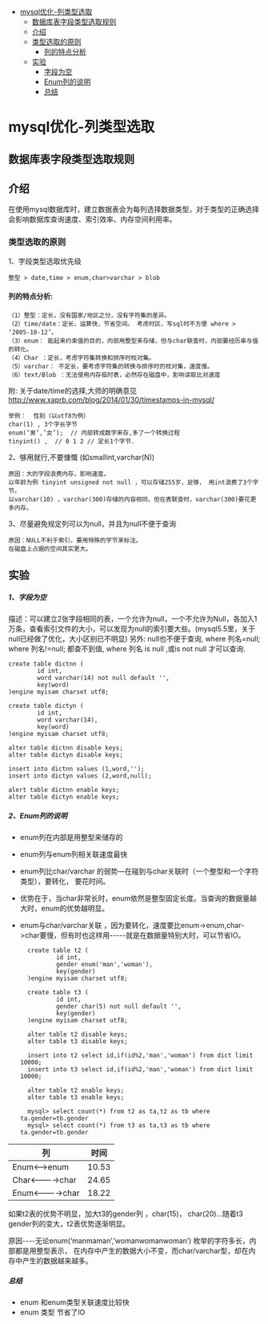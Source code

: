 <!-- MarkdownTOC -->
- [mysql优化-列类型选取](#mysql优化-列类型选取)
    - [数据库表字段类型选取规则](#数据库表字段类型选取规则)
    - [介绍](#介绍)
    - [类型选取的原则](#类型选取的原则)
        - [列的特点分析](#列的特点分析)
    - [实验](#实验)
        - [字段为空](#1、字段为空)
        - [Enum列的说明](#2、Enum列的说明)
        - [总结](#总结)
<!-- /MarkdownTOC -->
# mysql优化-列类型选取
## 数据库表字段类型选取规则
## 介绍
在使用mysql数据库时，建立数据表会为每列选择数据类型，对于类型的正确选择会影响数据库查询速度、索引效率、内存空间利用率。

### 类型选取的原则
1、字段类型选取优先级

	整型 > date,time > enum,char>varchar > blob
#### 列的特点分析:
    （1）整型：定长，没有国家/地区之分，没有字符集的差异。
    （2）time/date：定长，运算快，节省空间。 考虑时区，写sql时不方便 where > ‘2005-10-12’。
    （3）enum： 能起来约束值的目的，内部用整型来存储，但与char联查时，内部要经历串与值的转化。
    （4）Char ：定长，考虑字符集转换和排序时校对集。
    （5）varchar： 不定长，要考虑字符集的转换与排序时的校对集，速度慢。
    （6）text/Blob ：无法使用内存临时表，必然存在磁盘中，影响读取比对速度

附: 关于date/time的选择,大师的明确意见
http://www.xaprb.com/blog/2014/01/30/timestamps-in-mysql/

	举例：  性别（以utf8为例）
	char(1) , 3个字长字节
	enum(‘男’,’女’);  // 内部转成数字来存,多了一个转换过程
	tinyint() ,  // 0 1 2 // 定长1个字节.

2、够用就行,不要慷慨 (如smallint,varchar(N))

	原因：大的字段浪费内存，影响速度。
	以年龄为例 tinyint unsigned not null ，可以存储255岁，足够， 用int浪费了3个字节。
	以varchar(10) ，varchar(300)存储的内容相同，但在表联查时，varchar(300)要花更多内存。

3、尽量避免规定列可以为null，并且为null不便于查询

	原因：NULL不利于索引，要用特殊的字节来标注。
	在磁盘上占据的空间其实更大。
## 实验
##### 1、字段为空
描述：可以建立2张字段相同的表，一个允许为null，一个不允许为Null，各加入1万条，查看索引文件的大小，可以发现为null的索引要大些。(mysql5.5里，关于null已经做了优化，大小区别已不明显)
另外: null也不便于查询,
where 列名=null;
where 列名!=null; 都查不到值,
where 列名 is null ,或is not null 才可以查询.

    create table dictnn (
            id int,
            word varchar(14) not null default '',
            key(word)
    )engine myisam charset utf8;

    create table dictyn (
            id int,
            word varchar(14),
            key(word)
    )engine myisam charset utf8;

    alter table dictnn disable keys;
    alter table dictyn disable keys;

    insert into dictnn values (1,word,'');
    insert into dictyn values (2,word,null);
    
    alert table dictnn enable keys;
    alter table dictyn enable keys;

##### 2、Enum列的说明
- enum列在内部是用整型来储存的
- enum列与enum列相关联速度最快
- enum列比char/varchar 的弱势—在碰到与char关联时（一个整型和一个字符类型），要转化， 要花时间。
- 优势在于，当char非常长时，enum依然是整型固定长度。当查询的数据量越大时，enum的优势越明显。
- enum与char/varchar关联 ，因为要转化，速度要比enum->enum,char->char要慢，但有时也这样用-----就是在数据量特别大时，可以节省IO。

        create table t2 (
                id int,
                gender enum('man','woman'),
                key(gender)
        )engine myisam charset utf8;
        
        create table t3 (
                id int,
                gender char(5) not null default '',
                key(gender)
        )engine myisam charset utf8;
        
        alter table t2 disable keys;
        alter table t3 disable keys;
        
        insert into t2 select id,if(id%2,'man','woman') from dict limit 10000;
        insert into t3 select id,if(id%2,'man','woman') from dict limit 10000;
        
        alter table t2 enable keys;
        alter table t3 enable keys;
        
        mysql> select count(*) from t2 as ta,t2 as tb where ta.gender=tb.gender
        mysql> select count(*) from t3 as ta,t3 as tb where ta.gender=tb.gender
| 列 | 时间 |
| ----- | -----|
| Enum<—>enum	 | 10.53 |
| Char<---->char | 24.65 |
| Enum<---->char | 18.22 |

如果t2表的优势不明显，加大t3的gender列 ，char(15)， char(20)…随着t3 gender列的变大，t2表优势逐渐明显。

原因----无论enum(‘manmaman’,’womanwomanwoman’) 枚举的字符多长，内部都是用整型表示， 在内存中产生的数据大小不变，而char/varchar型，却在内存中产生的数据越来越多。

##### 总结 
  - enum 和enum类型关联速度比较快
  - enum 类型 节省了IO
